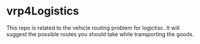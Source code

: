 # vrp4Logistics
This repo is related to the vehicle routing problem for logictisc. It will suggest the possible routes you should take while transporting the goods.
